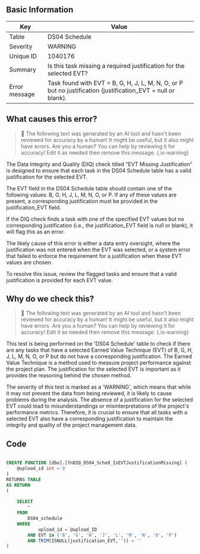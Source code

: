 ## Basic Information
| Key         | Value          |
|-------------|----------------|
| Table       | DS04 Schedule |
| Severity    | WARNING |
| Unique ID   | 1040176   |
| Summary     | Is this task missing a required justification for the selected EVT? |
| Error message | Task found with EVT = B, G, H, J, L, M, N, O, or P but no justification (justification_EVT = null or blank). |

## What causes this error?

> :robot: The following text was generated by an AI tool and hasn't been reviewed for accuracy by a human! It might be useful, but it also might have errors. Are you a human? You can help by reviewing it for accuracy! Edit it as needed then remove this message.
{.is-warning}

The Data Integrity and Quality (DIQ) check titled "EVT Missing Justification" is designed to ensure that each task in the DS04 Schedule table has a valid justification for the selected EVT. 

The EVT field in the DS04 Schedule table should contain one of the following values: B, G, H, J, L, M, N, O, or P. If any of these values are present, a corresponding justification must be provided in the justification_EVT field. 

If the DIQ check finds a task with one of the specified EVT values but no corresponding justification (i.e., the justification_EVT field is null or blank), it will flag this as an error. 

The likely cause of this error is either a data entry oversight, where the justification was not entered when the EVT was selected, or a system error that failed to enforce the requirement for a justification when these EVT values are chosen. 

To resolve this issue, review the flagged tasks and ensure that a valid justification is provided for each EVT value.
## Why do we check this?

> :robot: The following text was generated by an AI tool and hasn't been reviewed for accuracy by a human! It might be useful, but it also might have errors. Are you a human? You can help by reviewing it for accuracy! Edit it as needed then remove this message.
{.is-warning}

This test is being performed on the 'DS04 Schedule' table to check if there are any tasks that have a selected Earned Value Technique (EVT) of B, G, H, J, L, M, N, O, or P but do not have a corresponding justification. The Earned Value Technique is a method used to measure project performance against the project plan. The justification for the selected EVT is important as it provides the reasoning behind the chosen method.

The severity of this test is marked as a 'WARNING', which means that while it may not prevent the data from being reviewed, it is likely to cause problems during the analysis. The absence of a justification for the selected EVT could lead to misunderstandings or misinterpretations of the project's performance metrics. Therefore, it is crucial to ensure that all tasks with a selected EVT also have a corresponding justification to maintain the integrity and quality of the project management data.
## Code

```sql

CREATE FUNCTION [dbo].[fnDIQ_DS04_Sched_IsEVTJustificationMissing] (
	@upload_id int = 0
)
RETURNS TABLE
AS RETURN
(
	
	SELECT
		*
	FROM
		DS04_schedule
	WHERE
			upload_id = @upload_ID
		AND EVT in ('B', 'G', 'H', 'J', 'L', 'M', 'N', 'O', 'P')
		AND TRIM(ISNULL(justification_EVT,'')) = ''
)
```
